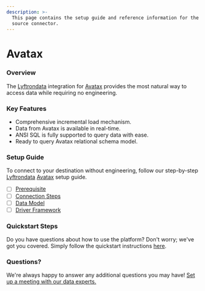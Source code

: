 ```yaml
---
description: >-
  This page contains the setup guide and reference information for the Avatax
  source connector.
---
```


# Avatax

### Overview

The [Lyftrondata](https://www.lyftrondata.com/) integration for [Avatax](None/) provides the most natural way to access data while requiring no engineering.

### Key Features

* Comprehensive incremental load mechanism.
* Data from Avatax is available in real-time.
* ANSI SQL is fully supported to query data with ease.
* Ready to query Avatax relational schema model.

### Setup Guide

To connect to your destination without engineering, follow our step-by-step [Lyftrondata](https://www.lyftrondata.com/) [Avatax](None/) setup guide.

* [ ] [Prerequisite](prerequisite.md)
* [ ] [Connection Steps](connection-steps.md)
* [ ] [Data Model](data-model/erd.md)
* [ ] [Driver Framework](driver-framework/)

### Quickstart Steps

Do you have questions about how to use the platform? Don't worry; we've got you covered. Simply follow the quickstart instructions [here](../../).

### Questions? <a href="#questions" id="questions"></a>

We're always happy to answer any additional questions you may have! [Set up a meeting with our data experts.](https://www.lyftrondata.com/book-a-meeting/)
